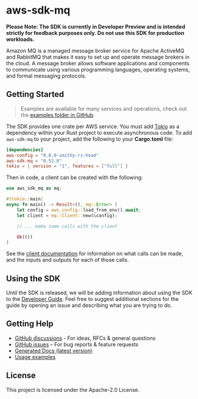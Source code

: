 # aws-sdk-mq

**Please Note: The SDK is currently in Developer Preview and is intended strictly for
feedback purposes only. Do not use this SDK for production workloads.**

Amazon MQ is a managed message broker service for Apache ActiveMQ and RabbitMQ that makes it easy to set up and operate message brokers in the cloud. A message broker allows software applications and components to communicate using various programming languages, operating systems, and formal messaging protocols.

## Getting Started

> Examples are available for many services and operations, check out the
> [examples folder in GitHub](https://github.com/awslabs/aws-sdk-rust/tree/main/examples).

The SDK provides one crate per AWS service. You must add [Tokio](https://crates.io/crates/tokio)
as a dependency within your Rust project to execute asynchronous code. To add `aws-sdk-mq` to
your project, add the following to your **Cargo.toml** file:

```toml
[dependencies]
aws-config = "0.0.0-smithy-rs-head"
aws-sdk-mq = "0.52.0"
tokio = { version = "1", features = ["full"] }
```

Then in code, a client can be created with the following:

```rust
use aws_sdk_mq as mq;

#[tokio::main]
async fn main() -> Result<(), mq::Error> {
    let config = aws_config::load_from_env().await;
    let client = mq::Client::new(&config);

    // ... make some calls with the client

    Ok(())
}
```

See the [client documentation](https://docs.rs/aws-sdk-mq/latest/aws_sdk_mq/client/struct.Client.html)
for information on what calls can be made, and the inputs and outputs for each of those calls.

## Using the SDK

Until the SDK is released, we will be adding information about using the SDK to the
[Developer Guide](https://docs.aws.amazon.com/sdk-for-rust/latest/dg/welcome.html). Feel free to suggest
additional sections for the guide by opening an issue and describing what you are trying to do.

## Getting Help

* [GitHub discussions](https://github.com/awslabs/aws-sdk-rust/discussions) - For ideas, RFCs & general questions
* [GitHub issues](https://github.com/awslabs/aws-sdk-rust/issues/new/choose) – For bug reports & feature requests
* [Generated Docs (latest version)](https://awslabs.github.io/aws-sdk-rust/)
* [Usage examples](https://github.com/awslabs/aws-sdk-rust/tree/main/examples)

## License

This project is licensed under the Apache-2.0 License.

